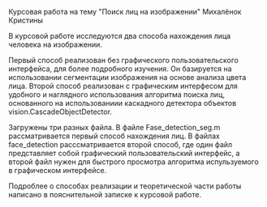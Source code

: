 Курсовая работа на тему "Поиск лиц на изображении" Михалёнок Кристины

В курсовой работе исследуются два способа нахождения лица человека на изображении. 

Первый способ реализован без графического пользовательского интерфейса, для более подробного изучения. Он базируется на использовании сегментации изображения на основе анализа цвета лица. 
Второй способ реализован с графическим интерфесом для удобного и наглядного использования алгоритма поиска лиц, основанного на использованиии каскадного детектора объектов vision.CascadeObjectDetector. 

Загружены три разных файла. 
В файле Fase_detection_seg.m рассматривается первый способ нахождения лиц. 
В файлах face_detection расссматривается второй способ, где один файл представляет собой графический пользовательский интерфейс, а второй файл нужен для быстрого просмотра алгоритма испульзуемого в графическом интерфейсе.

Подроблее о способах реализации и теоретической части работы написано в пояснительной записке к курсовой работе.
